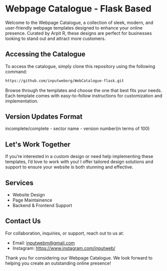 # Webpage Catalogue - Flask Based

Welcome to the Webpage Catalogue, a collection of sleek, modern, and user-friendly webpage templates designed to enhance your online presence. 
Curated by Arpit R, these designs are perfect for businesses looking to stand out and attract more customers.

## Accessing the Catalogue

To access the catalogue, simply clone this repository using the following command:

```bash
https://github.com/inputweborg/WebCatalogue-flask.git
```
Browse through the templates and choose the one that best fits your needs. Each template comes with easy-to-follow instructions for customization and implementation.

## Version Updates Format
incomplete/complete - sector name - version number(in terms of 100)

## Let's Work Together
If you’re interested in a custom design or need help implementing these templates, I’d love to work with you! I offer tailored design solutions and support to ensure your website is both stunning and effective.

## Services
- Website Design
- Page Maintainence
- Backend & Frontend Support

## Contact Us
For collaboration, inquiries, or support, reach out to us at:
- Email: inputwebm@gmail.com
- Instagram: https://www.instagram.com/inputweb/
  
Thank you for considering our Webpage Catalogue. 
We look forward to helping you create an outstanding online presence!
